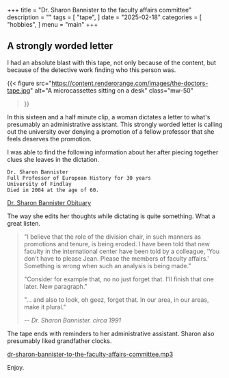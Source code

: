 +++
title = "Dr. Sharon Bannister to the faculty affairs committee"
description = ""
tags = [
    "tape",
]
date = "2025-02-18"
categories = [
    "hobbies",
]
menu = "main"
+++

## A strongly worded letter

I had an absolute blast with this tape, not only because of the content, but because of the detective work finding who this person was.

{{< figure
    src="https://content.renderorange.com/images/the-doctors-tape.jpg"
    alt="A microcassettes sitting on a desk"
    class="mw-50"
>}}

In this sixteen and a half minute clip, a woman dictates a letter to what's presumably an administrative assistant.  This strongly worded letter is calling out the university over denying a promotion of a fellow professor that she feels deserves the promotion.

I was able to find the following information about her after piecing together clues she leaves in the dictation.

```
Dr. Sharon Bannister
Full Professor of European History for 30 years
University of Findlay
Died in 2004 at the age of 60.
```

[Dr. Sharon Bannister Obituary](https://www.legacy.com/us/obituaries/star-gazette/name/sharon-bannister-obituary?id=29316261)

The way she edits her thoughts while dictating is quite something.  What a great listen.

> "I believe that the role of the division chair, in such manners as promotions and tenure, is being eroded.  I have been told that new faculty in the international center have been told by a colleague, 'You don't have to please Jean. Please the members of faculty affairs.'  Something is wrong when such an analysis is being made."
> 
> "Consider for example that, no no just forget that.  I'll finish that one later.  New paragraph."
> 
> "... and also to look, oh geez, forget that.  In our area, in our areas, make it plural."
> 
> *-- Dr. Sharon Bannister.  circa 1991*

The tape ends with reminders to her administrative assistant.  Sharon also presumably liked grandfather clocks.

[dr-sharon-bannister-to-the-faculty-affairs-committee.mp3](https://content.renderorange.com/audio/microcassettes/dr-sharon-bannister-to-the-faculty-affairs-committee.mp3)

Enjoy.

